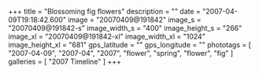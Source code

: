 +++
title = "Blossoming fig flowers"
description = ""
date = "2007-04-09T19:18:42.600"
image = "20070409@191842"
image_s = "20070409@191842-s"
image_width_s = "400"
image_height_s = "266"
image_xl = "20070409@191842-xl"
image_width_xl = "1024"
image_height_xl = "681"
gps_latitude = ""
gps_longitude = ""
phototags = [ "2007-04-09", "2007-04", "2007", "flower", "spring", "flower", "fig" ]
galleries = [ "2007 Timeline" ]
+++
